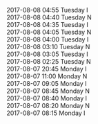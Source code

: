 2017-08-08 04:55 Tuesday  I  
2017-08-08 04:40 Tuesday  N  
2017-08-08 04:35 Tuesday  I  
2017-08-08 04:05 Tuesday  N  
2017-08-08 04:00 Tuesday  I  
2017-08-08 03:10 Tuesday  N  
2017-08-08 03:05 Tuesday  I  
2017-08-08 02:25 Tuesday  N  
2017-08-07 20:45 Monday  I  
2017-08-07 11:00 Monday  N  
2017-08-07 09:05 Monday  I  
2017-08-07 08:45 Monday  N  
2017-08-07 08:40 Monday  I  
2017-08-07 08:20 Monday  N  
2017-08-07 08:15 Monday  I  
